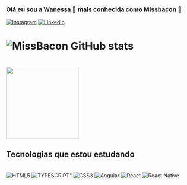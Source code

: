 ### Olá eu sou a Wanessa 🦉 mais conhecida como Missbacon 🐷 


[![Instagram](https://img.shields.io/badge/Instagram-E4405F?style=for-the-badge&logo=instagram&logoColor=white)](https://www.instagram.com/nya_wn)
[![Linkedin](https://img.shields.io/badge/LinkedIn-0077B5?style=for-the-badge&logo=linkedin&logoColor=white)](https://www.linkedin.com/in/wanessa-camara-38a633138/)


# ![MissBacon GitHub stats](https://github-readme-stats.vercel.app/api?username=Missbacon&show_icons=true&theme=radical) 

# <img height="195em" src="https://github-readme-stats.vercel.app/api/top-langs/?username=Missbacon&layout=compact&langs_count=7&theme=radical"/>


## Tecnologias que estou estudando 

<div style="display: inline_block"><br/>
<img align="center" alt="HTML5" src="https://img.shields.io/badge/HTML5-E34F26?style=for-the-badge&logo=html5&logoColor=white" >
<img align="center" alt=TYPESCRIPT" src="https://img.shields.io/badge/TypeScript-007ACC?style=for-the-badge&logo=typescript&logoColor=white" > 
<img align="center" alt="CSS3" src="https://img.shields.io/badge/CSS3-1572B6?style=for-the-badge&logo=css3&logoColor=white" > 
<img align="center" alt="Angular" src="https://img.shields.io/badge/Angular-DD0031?style=for-the-badge&logo=angular&logoColor=white" > 
<img align="center" alt="React" src="https://img.shields.io/badge/React-20232A?style=for-the-badge&logo=react&logoColor=61DAFB" > 
<img align="center" alt="React Native " src="https://img.shields.io/badge/React_Native-20232A?style=for-the-badge&logo=react&logoColor=61DAFB" >

</div>
